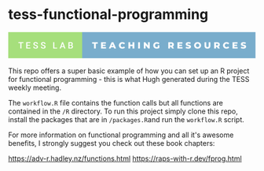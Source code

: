 
# tess-functional-programming

<!-- badges: start -->
![tess-badge](inst/tess-lab-teaching-resources.svg)
<!-- badges: end -->

This repo offers a super basic example of how you can set up an R project for
functional programming - this is what Hugh generated during the TESS weekly 
meeting. 

The `workflow.R` file contains the function calls but all functions are contained
in the `/R` directory. To run this project simply clone this repo, install the
packages that are in `/packages.R`and run the `workflow.R` script.

For more information on functional programming and all it's awesome benefits, 
I strongly suggest you check out these book chapters: 

https://adv-r.hadley.nz/functions.html
https://raps-with-r.dev/fprog.html

